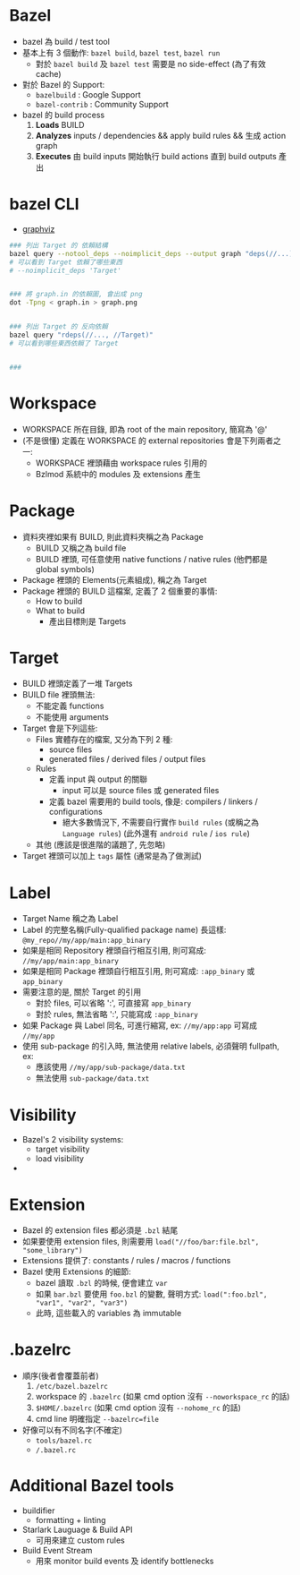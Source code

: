 # Bazel

- bazel 為 build / test tool
- 基本上有 3 個動作: `bazel build`, `bazel test`, `bazel run`
    - 對於 `bazel build` 及 `bazel test` 需要是 no side-effect (為了有效 cache)
- 對於 Bazel 的 Support:
    - `bazelbuild`    : Google Support
    - `bazel-contrib` : Community Support
- bazel 的 build process
    1. **Loads** BUILD
    2. **Analyzes** inputs / dependencies && apply build rules && 生成 action graph
    3. **Executes** 由 build inputs 開始執行 build actions 直到 build outputs 產出


# bazel CLI

- [graphviz](http://www.webgraphviz.com/)

```bash
### 列出 Target 的 依賴結構
bazel query --notool_deps --noimplicit_deps --output graph "deps(//...) > graph.in"
# 可以看到 Target 依賴了哪些東西
# --noimplicit_deps 'Target'


### 將 graph.in 的依賴圖, 會出成 png
dot -Tpng < graph.in > graph.png


### 列出 Target 的 反向依賴
bazel query "rdeps(//..., //Target)"
# 可以看到哪些東西依賴了 Target


### 
```


# Workspace

- WORKSPACE 所在目錄, 即為 root of the main repository, 簡寫為 '@'
- (不是很懂) 定義在 WORKSPACE 的 external repositories 會是下列兩者之一:
    - WORKSPACE 裡頭藉由 workspace rules 引用的
    - Bzlmod 系統中的 modules 及 extensions 產生


# Package

- 資料夾裡如果有 BUILD, 則此資料夾稱之為 Package
    - BUILD 又稱之為 build file
    - BUILD 裡頭, 可任意使用 native functions / native rules (他們都是 global symbols)
- Package 裡頭的 Elements(元素組成), 稱之為 Target
- Package 裡頭的 BUILD 這檔案, 定義了 2 個重要的事情:
    - How to build
    - What to build
        - 產出目標則是 Targets


# Target

- BUILD 裡頭定義了一堆 Targets
- BUILD file 裡頭無法:
    - 不能定義 functions
    - 不能使用 arguments
- Target 會是下列這些:
    - Files 實體存在的檔案, 又分為下列 2 種:
        - source files
        - generated files / derived files / output files
    - Rules
        - 定義 input 與 output 的關聯
            - input 可以是 source files 或 generated files
        - 定義 bazel 需要用的 build tools, 像是: compilers / linkers / configurations
            - 絕大多數情況下, 不需要自行實作 `build rules` (或稱之為 `Language rules`) (此外還有 `android rule` / `ios rule`)
    - 其他 (應該是很進階的議題了, 先忽略)
- Target 裡頭可以加上 `tags` 屬性 (通常是為了做測試)



# Label

- Target Name 稱之為 Label
- Label 的完整名稱(Fully-qualified package name) 長這樣: `@my_repo//my/app/main:app_binary`
- 如果是相同 Repository 裡頭自行相互引用, 則可寫成: `//my/app/main:app_binary`
- 如果是相同 Package 裡頭自行相互引用, 則可寫成: `:app_binary` 或 `app_binary`
- 需要注意的是, 關於 Target 的引用
    - 對於 files, 可以省略 ':', 可直接寫 `app_binary`
    - 對於 rules, 無法省略 ':', 只能寫成 `:app_binary`
- 如果 Package 與 Label 同名, 可進行縮寫, ex: `//my/app:app` 可寫成 `//my/app`
- 使用 sub-package 的引入時, 無法使用 relative labels, 必須聲明 fullpath, ex:
    - 應該使用 `//my/app/sub-package/data.txt`
    - 無法使用 `sub-package/data.txt`


# Visibility

- Bazel's 2 visibility systems:
    - target visibility
    - load visibility
- 


# Extension

- Bazel 的 extension files 都必須是 `.bzl` 結尾
- 如果要使用 extension files, 則需要用 `load("//foo/bar:file.bzl", "some_library")`
- Extensions 提供了: constants / rules / macros / functions
- Bazel 使用 Extensions 的細節:
    - bazel 讀取 `.bzl` 的時候, 便會建立 `var`
    - 如果 `bar.bzl` 要使用 `foo.bzl` 的變數, 聲明方式: `load(":foo.bzl", "var1", "var2", "var3")`
    - 此時, 這些載入的 variables 為 immutable


# .bazelrc

- 順序(後者會覆蓋前者)
    1. `/etc/bazel.bazelrc`
    2. workspace 的 `.bazelrc` (如果 cmd option 沒有 `--noworkspace_rc` 的話)
    3. `$HOME/.bazelrc` (如果 cmd option 沒有 `--nohome_rc` 的話)
    4. cmd line 明確指定 `--bazelrc=file`
- 好像可以有不同名字(不確定)
    - `tools/bazel.rc`
    - `/.bazel.rc`


# Additional Bazel tools

- buildifier
    - formatting + linting
- Starlark Lauguage & Build API
    - 可用來建立 custom rules
- Build Event Stream
    - 用來 monitor build events 及 identify bottlenecks

